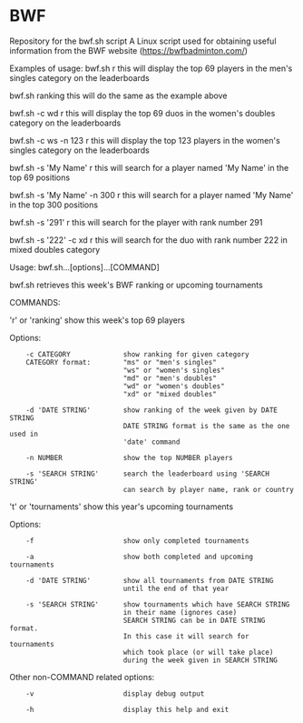 # BWF
Repository for the bwf.sh script
A Linux script used for obtaining useful information from the BWF website (https://bwfbadminton.com/)

Examples of usage:
bwf.sh r                        this will display the top 69 players in the men's singles category on the leaderboards

bwf.sh ranking                  this will do the same as the example above

bwf.sh -c wd r                  this will display the top 69 duos in the women's doubles category on the leaderboards

bwf.sh -c ws -n 123 r           this will display the top 123 players in the women's singles category on the leaderboards

bwf.sh -s 'My Name' r           this will search for a player named 'My Name' in the top 69 positions

bwf.sh -s 'My Name' -n 300 r    this will search for a player named 'My Name' in the top 300 positions

bwf.sh -s '291' r               this will search for the player with rank number 291

bwf.sh -s '222' -c xd r         this will search for the duo with rank number 222 in mixed doubles category

Usage: bwf.sh...[options]...[COMMAND]

bwf.sh retrieves this week's BWF ranking or upcoming tournaments

COMMANDS:

'r' or 'ranking'        show this week's top 69 players

Options:

        -c CATEGORY             show ranking for given category
        CATEGORY format:        "ms" or "men's singles"
                                "ws" or "women's singles"
                                "md" or "men's doubles"
                                "wd" or "women's doubles"
                                "xd" or "mixed doubles"

        -d 'DATE STRING'        show ranking of the week given by DATE STRING
                                DATE STRING format is the same as the one used in
                                'date' command

        -n NUMBER               show the top NUMBER players

        -s 'SEARCH STRING'      search the leaderboard using 'SEARCH STRING'
                                can search by player name, rank or country

't' or 'tournaments'    show this year's upcoming tournaments

Options:

        -f                      show only completed tournaments

        -a                      show both completed and upcoming tournaments

        -d 'DATE STRING'        show all tournaments from DATE STRING
                                until the end of that year

        -s 'SEARCH STRING'      show tournaments which have SEARCH STRING
                                in their name (ignores case)
                                SEARCH STRING can be in DATE STRING format.
                                In this case it will search for tournaments
                                which took place (or will take place)
                                during the week given in SEARCH STRING
Other non-COMMAND related options:

        -v                      display debug output

        -h                      display this help and exit
